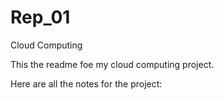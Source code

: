 # Rep_01
Cloud Computing

This the readme foe my cloud computing project.

Here are all the notes for the project:

